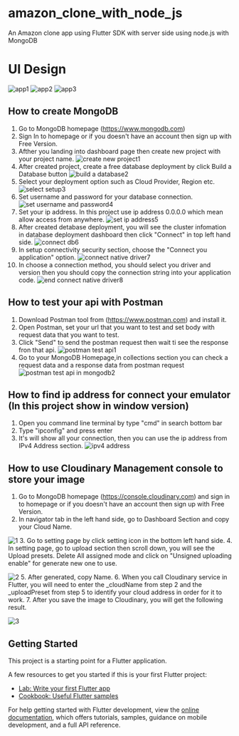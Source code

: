 # amazon_clone_with_node_js

An Amazon clone app using Flutter SDK with server side using node.js with MongoDB

# UI Design
![app1](https://user-images.githubusercontent.com/66944039/217876526-3af2ce0c-24f9-42ee-a564-f5f953f3cf4b.png)
![app2](https://user-images.githubusercontent.com/66944039/217876537-8e12d111-6294-4ac8-a9b3-b5b2e0eeeb6f.png)
![app3](https://user-images.githubusercontent.com/66944039/217876565-deb26604-0de9-4fb2-ab44-96d763b781a8.png)

## How to create MongoDB
1. Go to MongoDB homepage (https://www.mongodb.com)
2. Sign In to homepage or if you doesn't have an account then sign up with Free Version.
3. Afther you landing into dashboard page then create new project with your project name.
![create new project1](https://user-images.githubusercontent.com/66944039/215253561-8ab9ef59-5bcc-4808-baa6-5a179f99ea84.png)
4. After created project, create a free database deployment by click Build a Database button
![build a database2](https://user-images.githubusercontent.com/66944039/215253651-a20ac795-1888-4e99-8f64-5fcfd12c9ee4.png)
5. Select your deployment option such as Cloud Provider, Region etc.
![select setup3](https://user-images.githubusercontent.com/66944039/215253759-0b972566-6ee2-48ab-9900-da378b8a7261.png)
6. Set username and password for your database connection.
![set username and password4](https://user-images.githubusercontent.com/66944039/215253788-1aae653f-6ed7-4a59-82d3-27a563873b1e.jpg)
7. Set your ip address. In this project use ip address 0.0.0.0 which mean allow access from anywhere.
![set ip address5](https://user-images.githubusercontent.com/66944039/215253812-778f2eca-357a-4602-acd4-6f66610eafcc.jpg)
8. After created detabase deployment, you will see the cluster infomation in database deployment dashboard then click "Connect" in top left hand side.
![connect db6](https://user-images.githubusercontent.com/66944039/215254025-090b32e7-c573-43be-872f-6969f621dbcb.png)
9. In setup connectivity security section, choose the "Connect you application" option.
![connect native driver7](https://user-images.githubusercontent.com/66944039/215254074-b9b352bd-7afd-4dca-b900-37e768905a9d.jpg)
10. In choose a connection method, you should select you driver and version then you should copy the connection string into your application code.
![end connect native driver8](https://user-images.githubusercontent.com/66944039/215254133-e117470b-ab2a-42f9-b830-1fa6a7f9c02f.jpg)


## How to test your api with Postman
1. Download Postman tool from (https://www.postman.com) and install it.
2. Open Postman, set your url that you want to test and set body with request data that you want to test.
3. Click "Send" to send the postman request then wait ti see the response fron that api.
![postman test api1](https://user-images.githubusercontent.com/66944039/215254263-d3c2b090-6bb5-4413-a6b9-8da6b772a7e7.png)
4. Go to your MongoDB Homepage,in collections section you can check a request data and a response data from postman request
![postman test api in mongodb2](https://user-images.githubusercontent.com/66944039/215254328-21ecfaeb-2f52-47ac-905f-3a9ce2bb67a7.png)


## How to find ip address for connect your emulator (In this project show in window version)
1. Open you command line terminal by type "cmd" in search bottom bar
2. Type "ipconfig" and press enter
3. It's will show all your connection, then you can use the ip address from IPv4 Address section.
![ipv4 address](https://user-images.githubusercontent.com/66944039/215255667-092eca1e-b5e3-4d61-be77-b731638e260f.jpg)


## How to use Cloudinary Management console to store your image
1. Go to MongoDB homepage (https://console.cloudinary.com) and sign in to homepage or if you doesn't have an account then sign up with Free Version.
2. In navigator tab in the left hand side, go to Dashboard Section and copy your Cloud Name.

![1](https://user-images.githubusercontent.com/66944039/216362970-af41813c-e7f8-4ab8-bfb2-5e4b9c38212e.jpg)
3. Go to setting page by click setting icon in the bottom left hand side. 
4. In setting page, go to upload section then scroll down, you will see the Upload presets. Delete All assigned mode and click on "Unsigned uploading enable" for generate new one to use.

![2](https://user-images.githubusercontent.com/66944039/216363928-e0de81ea-d4ed-4538-b6be-5425638a9ec6.jpg)
5. After generated, copy Name.
6. When you call Cloudinary service in Flutter, you will need to enter the _cloudName from step 2 and the _uploadPreset from step 5 to identify your cloud address in order for it to work.
7. After you save the image to Cloudinary, you will get the following result.

![3](https://user-images.githubusercontent.com/66944039/216365301-d78295d1-5470-4f54-82e2-340759120459.jpg)


## Getting Started

This project is a starting point for a Flutter application.

A few resources to get you started if this is your first Flutter project:

- [Lab: Write your first Flutter app](https://docs.flutter.dev/get-started/codelab)
- [Cookbook: Useful Flutter samples](https://docs.flutter.dev/cookbook)

For help getting started with Flutter development, view the
[online documentation](https://docs.flutter.dev/), which offers tutorials,
samples, guidance on mobile development, and a full API reference.
